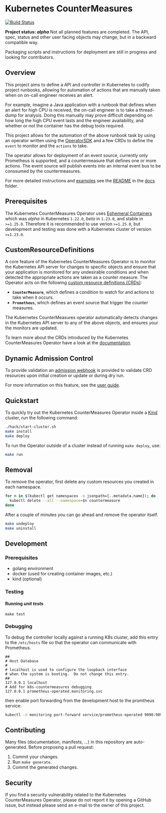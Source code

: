 # Kubernetes CounterMeasures

[![Build Status](https://github.com/dvilaverde/k8s-countermeasures/workflows/build/badge.svg)](https://github.com/dvilaverde/k8s-countermeasures/actions)

**Project status: *alpha*** Not all planned features are completed. The API, spec,
status and other user facing objects may change, but in a backward compatible way.

Packaging scripts and instructions for deployment are still in progress
and looking for contributors.

## Overview

This project aims to define a API and controller in Kubernetes to codify
project runbooks, allowing for automation of actions that are manually
taken when on on-call engineer receives an alert.

For example, imagine a Java application with a runbook that defines when an alert
for high CPU is received, the on-call engineer is to take a thread-dump for analysis.
Doing this manually may prove difficult depending on how long the high CPU event
lasts and the engineer availability, and whether or not the
container has the debug tools required.

This project allows for the automation of the above runbook task by using an operator
written using the [OperatorSDK](https://sdk.operatorframework.io) and a few CRDs
to define the `event` to monitor and the `actions` to take.

The operator allows for deployment of an event source, currently only Prometheus
is supported, and a countermeasure that defines one or more actions. The event source
will publish events into an internal event bus to be conssumed by the countermeasures.

For more detailed instructions and [examples](config/samples/) see the [README](docs/README.md) in
the [docs](docs) folder.

## Prerequisites

The Kubernetes CounterMeasures Operator uses [Ephemeral Containers](https://v1-25.docs.kubernetes.io/docs/concepts/workloads/pods/ephemeral-containers/)
which was *alpha* in Kubernetes `1.22.0`, *beta* in `1.23.0`, and stable in `>=1.25.0`.
Therefore it is recommended to use verion `>=1.25.0`, but development and testing
was done with a Kubernetes cluster of version `>=1.23.0`.

## CustomResourceDefinitions

A core feature of the Kubernetes CounterMeasures Operator is to monitor
the Kubernetes API server for changes to specific objects and ensure that
your application is monitored for any undesirable conditions and when detected
the appropriate actions are taken as a counter measure.
The Operator acts on the following [custom resource definitions (CRDs)](https://kubernetes.io/docs/tasks/access-kubernetes-api/extend-api-custom-resource-definitions/):

* **`CounterMeasure`**, which defines a condition to watch for and actions to take
when it occurs.
* **`Prometheus`**, which defines an event source that trigger the counter measures.

The Kubernetes CounterMeasures operator automatically detects changes
in the Kubernetes API server to any of the above objects, and ensures
your the monitors are updated.

To learn more about the CRDs introduced by the Kubernetes CounterMeasures Operator
have a look at the [documentation](docs/actions.md).

## Dynamic Admission Control

To provide validation an [admission webhook](https://kubernetes.io/docs/reference/access-authn-authz/extensible-admission-controllers/)
is provided to validate CRD resources upon initial creation or update
or during dry run.

For more information on this feature, see the [user guide](docs/webhook.md).

## Quickstart

To quickly try out the Kubernetes CounterMeasures Operator inside a [Kind](https://kind.sigs.k8s.io)
cluster, run the following command:

```bash
./hack/start-cluster.sh
make install
make deploy
```

To run the Operator outside of a cluster instead of running `make deploy`, use:

```bash
make run
```

## Removal

To remove the operator, first delete any custom resources you created in each namespace.

```bash
for n in $(kubectl get namespaces -o jsonpath={..metadata.name}); do
  kubectl delete --all --namespace=$n countermeasure
done
```

After a couple of minutes you can go ahead and remove the operator itself.

```bash
make undeploy
make uninstall
```

## Development

### Prerequisites

* golang environment
* docker (used for creating container images, etc.)
* kind (optional)

### Testing

#### Running *unit tests*

`make test`

### Debugging

To debug the controller locally against a running K8s cluster, add this entry to
the `/etc/hosts` file so that the operator can communicate with Prometheus.

```text
##
# Host Database
#
# localhost is used to configure the loopback interface
# when the system is booting.  Do not change this entry.
##
127.0.0.1 localhost
# Add for k8s-countermeasures debugging
127.0.0.1 prometheus-operated.monitoring.svc 
```

then enable port forwarding from the development host to the promtheus service:

```bash
kubectl -n monitoring port-forward service/prometheus-operated 9090:9090
```

## Contributing

Many files (documentation, manifests, ...) in this repository are
auto-generated. Before proposing a pull request:

1. Commit your changes.
2. Run `make generate`.
3. Commit the generated changes.

## Security

If you find a security vulnerability related to the Kubernetes CounterMeasures
Operator, please do not report it by opening a GitHub issue, but instead please
send an e-mail to the owner of this project.
